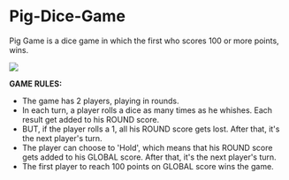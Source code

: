 # Pig-Dice-Game

Pig Game is a dice game in which the first who scores 100 or more points, wins.

<img src="https://i.ytimg.com/vi/gMFMpC3mC_0/sddefault.jpg" align="center">

**GAME RULES:**
- The game has 2 players, playing in rounds.
- In each turn, a player rolls a dice as many times as he whishes. Each result get added to his ROUND score.
- BUT, if the player rolls a 1, all his ROUND score gets lost. After that, it's the next player's turn.
- The player can choose to 'Hold', which means that his ROUND score gets added to his GLOBAL score. After that, it's the next player's turn.
- The first player to reach 100 points on GLOBAL score wins the game.

